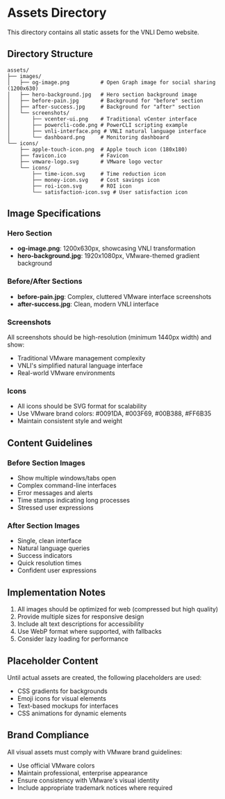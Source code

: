 # Assets Directory

This directory contains all static assets for the VNLI Demo website.

## Directory Structure

```
assets/
├── images/
│   ├── og-image.png          # Open Graph image for social sharing (1200x630)
│   ├── hero-background.jpg   # Hero section background image
│   ├── before-pain.jpg       # Background for "before" section
│   ├── after-success.jpg     # Background for "after" section
│   └── screenshots/
│       ├── vcenter-ui.png    # Traditional vCenter interface
│       ├── powercli-code.png # PowerCLI scripting example
│       ├── vnli-interface.png # VNLI natural language interface
│       └── dashboard.png     # Monitoring dashboard
└── icons/
    ├── apple-touch-icon.png  # Apple touch icon (180x180)
    ├── favicon.ico           # Favicon
    ├── vmware-logo.svg       # VMware logo vector
    └── icons/
        ├── time-icon.svg     # Time reduction icon
        ├── money-icon.svg    # Cost savings icon
        ├── roi-icon.svg      # ROI icon
        └── satisfaction-icon.svg # User satisfaction icon
```

## Image Specifications

### Hero Section
- **og-image.png**: 1200x630px, showcasing VNLI transformation
- **hero-background.jpg**: 1920x1080px, VMware-themed gradient background

### Before/After Sections
- **before-pain.jpg**: Complex, cluttered VMware interface screenshots
- **after-success.jpg**: Clean, modern VNLI interface

### Screenshots
All screenshots should be high-resolution (minimum 1440px width) and show:
- Traditional VMware management complexity
- VNLI's simplified natural language interface
- Real-world VMware environments

### Icons
- All icons should be SVG format for scalability
- Use VMware brand colors: #0091DA, #003F69, #00B388, #FF6B35
- Maintain consistent style and weight

## Content Guidelines

### Before Section Images
- Show multiple windows/tabs open
- Complex command-line interfaces
- Error messages and alerts
- Time stamps indicating long processes
- Stressed user expressions

### After Section Images
- Single, clean interface
- Natural language queries
- Success indicators
- Quick resolution times
- Confident user expressions

## Implementation Notes

1. All images should be optimized for web (compressed but high quality)
2. Provide multiple sizes for responsive design
3. Include alt text descriptions for accessibility
4. Use WebP format where supported, with fallbacks
5. Consider lazy loading for performance

## Placeholder Content

Until actual assets are created, the following placeholders are used:
- CSS gradients for backgrounds
- Emoji icons for visual elements
- Text-based mockups for interfaces
- CSS animations for dynamic elements

## Brand Compliance

All visual assets must comply with VMware brand guidelines:
- Use official VMware colors
- Maintain professional, enterprise appearance
- Ensure consistency with VMware's visual identity
- Include appropriate trademark notices where required